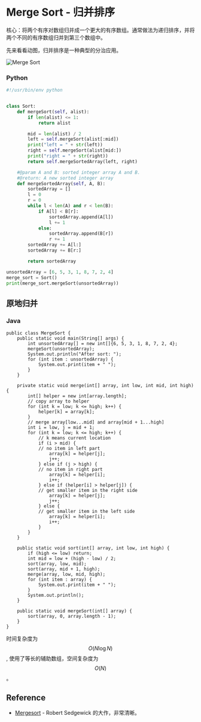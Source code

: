# Merge Sort - 归并排序

核心：将两个有序对数组归并成一个更大的有序数组。通常做法为递归排序，并将两个不同的有序数组归并到第三个数组中。

先来看看动图，归并排序是一种典型的分治应用。

![Merge Sort](https://raw.githubusercontent.com/billryan/algorithm-exercise/master/shared-files/images/merge_sort.gif)

### Python

```python
#!/usr/bin/env python


class Sort:
    def mergeSort(self, alist):
        if len(alist) <= 1:
            return alist

        mid = len(alist) / 2
        left = self.mergeSort(alist[:mid])
        print("left = " + str(left))
        right = self.mergeSort(alist[mid:])
        print("right = " + str(right))
        return self.mergeSortedArray(left, right)

    #@param A and B: sorted integer array A and B.
    #@return: A new sorted integer array
    def mergeSortedArray(self, A, B):
        sortedArray = []
        l = 0
        r = 0
        while l < len(A) and r < len(B):
            if A[l] < B[r]:
                sortedArray.append(A[l])
                l += 1
            else:
                sortedArray.append(B[r])
                r += 1
        sortedArray += A[l:]
        sortedArray += B[r:]

        return sortedArray

unsortedArray = [6, 5, 3, 1, 8, 7, 2, 4]
merge_sort = Sort()
print(merge_sort.mergeSort(unsortedArray))
```

## 原地归并

### Java

```
public class MergeSort {
	public static void main(String[] args) {
		int unsortedArray[] = new int[]{6, 5, 3, 1, 8, 7, 2, 4};
		mergeSort(unsortedArray);
		System.out.println("After sort: ");
		for (int item : unsortedArray) {
			System.out.print(item + " ");
		}
	}

	private static void merge(int[] array, int low, int mid, int high) {
		int[] helper = new int[array.length];
		// copy array to helper
		for (int k = low; k <= high; k++) {
			helper[k] = array[k];
		}
		// merge array[low...mid] and array[mid + 1...high]
		int i = low, j = mid + 1;
		for (int k = low; k <= high; k++) {
			// k means current location
			if (i > mid) {
			// no item in left part
				array[k] = helper[j];
				j++;
			} else if (j > high) {
			// no item in right part
				array[k] = helper[i];
				i++;
			} else if (helper[i] > helper[j]) {
			// get smaller item in the right side
				array[k] = helper[j];
				j++;
			} else {
			// get smaller item in the left side
				array[k] = helper[i];
				i++;
			}
		}
	}

	public static void sort(int[] array, int low, int high) {
		if (high <= low) return;
		int mid = low + (high - low) / 2;
		sort(array, low, mid);
		sort(array, mid + 1, high);
		merge(array, low, mid, high);
		for (int item : array) {
			System.out.print(item + " ");
		}
		System.out.println();
	}

	public static void mergeSort(int[] array) {
		sort(array, 0, array.length - 1);
	}
}
```

时间复杂度为 $$O(N \log N)$$, 使用了等长的辅助数组，空间复杂度为 $$O(N)$$。

## Reference

- [Mergesort](http://algs4.cs.princeton.edu/22mergesort/) - Robert Sedgewick 的大作，非常清晰。
